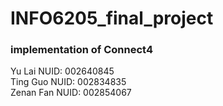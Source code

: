 # INFO6205_final_project

### implementation of Connect4   
Yu Lai NUID: 002640845   
Ting Guo NUID: 002834835   
Zenan Fan NUID: 002854067   
